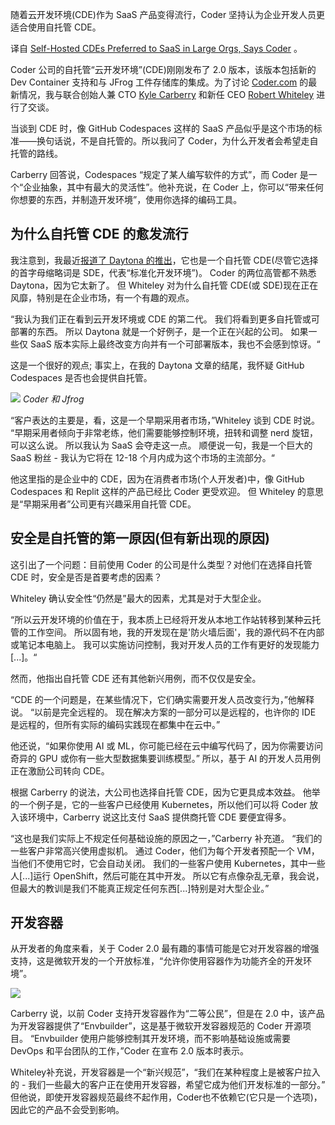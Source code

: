 <!-- 
# CDE：大机构更喜欢自托管而不是SaaS
Self-Hosted CDEs Preferred to SaaS in Large Orgs， Says Coder
Cloud Development Environments became popular as SaaS products. But Coder insists that enterprise devs are better off with self-hosted CDEs.
https://thenewstack.io/self-hosted-cdes-preferred-to-saas-in-large-orgs-says-coder/
https://cdn.thenewstack.io/media/2023/09/1b1ce81e-generic-ui--1024x684.jpg
Image via Coder
-->

随着云开发环境(CDE)作为 SaaS 产品变得流行，Coder 坚持认为企业开发人员更适合使用自托管 CDE。

译自 [Self-Hosted CDEs Preferred to SaaS in Large Orgs, Says Coder](https://thenewstack.io/self-hosted-cdes-preferred-to-saas-in-large-orgs-says-coder/) 。

Coder 公司的自托管“云开发环境”(CDE)刚刚发布了 2.0 版本，该版本包括新的 Dev Container 支持和与 JFrog 工件存储库的集成。为了讨论 [Coder.com](https://coder.com/) 的最新情况，我与联合创始人兼 CTO [Kyle Carberry](https://www.linkedin.com/in/kylecarbs/) 和新任 CEO [Robert Whiteley](https://www.linkedin.com/in/rwhiteley/) 进行了交谈。

当谈到 CDE 时，像 GitHub Codespaces 这样的 SaaS 产品似乎是这个市场的标准——换句话说，不是自托管的。所以我问了 Coder，为什么开发者会希望走自托管的路线。

Carberry 回答说，Codespaces “规定了某人编写软件的方式”，而 Coder 是一个“企业抽象，其中有最大的灵活性”。他补充说，在 Coder 上，你可以“带来任何你想要的东西，并制造开发环境”，使用你选择的编码工具。

## 为什么自托管 CDE 的愈发流行

我注意到，我最近[报道了 Daytona 的推出](https://thenewstack.io/codeanywhere-founders-take-on-github-codespaces-with-daytona/)，它也是一个自托管 CDE(尽管它选择的首字母缩略词是 SDE，代表“标准化开发环境”)。 Coder 的两位高管都不熟悉 Daytona，因为它太新了。 但 Whiteley 对为什么自托管 CDE(或 SDE)现在正在风靡，特别是在企业市场，有一个有趣的观点。

“我认为我们正在看到云开发环境或 CDE 的第二代。 我们将看到更多自托管或可部署的东西。 所以 Daytona 就是一个好例子，是一个正在兴起的公司。 如果一些仅 SaaS 版本实际上最终改变方向并有一个可部署版本，我也不会感到惊讶。“

这是一个很好的观点; 事实上，在我的 Daytona 文章的结尾，我怀疑 GitHub Codespaces 是否也会提供自托管。

![](https://cdn.thenewstack.io/media/2023/09/aa00d14e-jfrog-severity-banner-scaled.jpg)
*Coder 和 Jfrog*

“客户表达的主要是，看，这是一个早期采用者市场，”Whiteley 谈到 CDE 时说。 “早期采用者倾向于非常老练，他们需要能够控制环境，扭转和调整 nerd 旋钮，可以这么说。 所以我认为 SaaS 会夺走这一点。 顺便说一句，我是一个巨大的 SaaS 粉丝 - 我认为它将在 12-18 个月内成为这个市场的主流部分。“

他这里指的是企业中的 CDE，因为在消费者市场(个人开发者)中，像 GitHub Codespaces 和 Replit 这样的产品已经比 Coder 更受欢迎。 但 Whiteley 的意思是“早期采用者”公司更有兴趣采用自托管 CDE。

## 安全是自托管的第一原因(但有新出现的原因)

这引出了一个问题：目前使用 Coder 的公司是什么类型？对他们在选择自托管 CDE 时，安全是否是首要考虑的因素？

Whiteley 确认安全性“仍然是”最大的因素，尤其是对于大型企业。

“所以云开发环境的价值在于，我本质上已经将开发从本地工作站转移到某种云托管的工作空间。 所以固有地，我的开发现在是'防火墙后面'，我的源代码不在内部或笔记本电脑上。 我可以实施访问控制，我对开发人员的工作有更好的发现能力[...]。“

然而，他指出自托管 CDE 还有其他新兴用例，而不仅仅是安全。

“CDE 的一个问题是，在某些情况下，它们确实需要开发人员改变行为，”他解释说。 “以前是完全远程的。 现在解决方案的一部分可以是远程的，也许你的 IDE 是远程的，但所有实际的编码实践现在都集中在云中。”

他还说，“如果你使用 AI 或 ML，你可能已经在云中编写代码了，因为你需要访问奇异的 GPU 或你有一些大型数据集要训练模型。” 所以，基于 AI 的开发人员用例正在激励公司转向 CDE。

根据 Carberry 的说法，大公司也选择自托管 CDE，因为它更具成本效益。 他举的一个例子是，它的一些客户已经使用 Kubernetes，所以他们可以将 Coder 放入该环境中，Carberry 说这比支付 SaaS 提供商托管 CDE 要便宜得多。

“这也是我们实际上不规定任何基础设施的原因之一，”Carberry 补充道。 “我们的一些客户非常高兴使用虚拟机。 通过 Coder，他们为每个开发者预配一个 VM，当他们不使用它时，它会自动关闭。 我们的一些客户使用 Kubernetes，其中一些人[...]运行 OpenShift，然后可能在其中开发。 所以它有点像杂乱无章，我会说，但最大的教训是我们不能真正规定任何东西[...]特别是对大型企业。”

## 开发容器

从开发者的角度来看，关于 Coder 2.0 最有趣的事情可能是它对开发容器的增强支持，这是微软开发的一个开放标准，“允许你使用容器作为功能齐全的开发环境”。

![](https://cdn.thenewstack.io/media/2023/09/fb826149-dev-containers-scaled.jpg)

Carberry 说，以前 Coder 支持开发容器作为“二等公民”，但是在 2.0 中，该产品为开发容器提供了“Envbuilder”，这是基于微软开发容器规范的 Coder 开源项目。 “Envbuilder 使用户能够控制其开发环境，而不影响基础设施或需要 DevOps 和平台团队的工作，”Coder 在宣布 2.0 版本时表示。

Whiteley补充说，开发容器是一个“新兴规范”，“我们在某种程度上是被客户拉入的 - 我们一些最大的客户正在使用开发容器，希望它成为他们开发标准的一部分。” 但他说，即使开发容器规范最终不起作用，Coder也不依赖它(它只是一个选项)，因此它的产品不会受到影响。